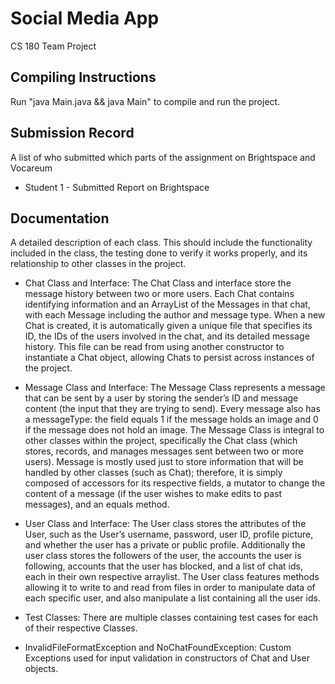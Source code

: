 
# Social Media App

CS 180 Team Project

## Compiling Instructions

Run "java Main.java && java Main" to compile and run the project.

## Submission Record

A list of who submitted which parts of the assignment on Brightspace and Vocareum

- Student 1 - Submitted Report on Brightspace

## Documentation

A detailed description of each class. This should include the functionality included in the class, the testing done to verify it works properly, and its relationship to other classes in the project. 

- Chat Class and Interface: The Chat Class and interface store the message history between two or more users. Each Chat contains identifying information and an ArrayList of the Messages in that chat, with each Message including the author and message type. When a new Chat is created, it is automatically given a unique file that specifies its ID, the IDs of the users involved in the chat, and its detailed message history. This file can be read from using another constructor to instantiate a Chat object, allowing Chats to persist across instances of the project.

- Message Class and Interface: The Message Class represents a message that can be sent by a user by storing the sender’s ID and message content (the input that they are trying to send). Every message also has a messageType: the field equals 1 if the message holds an image and 0 if the message does not hold an image. The Message Class is integral to other classes within the project, specifically the Chat class (which stores, records, and manages messages sent between two or more users). Message is mostly used just to store information that will be handled by other classes (such as Chat); therefore, it is simply composed of accessors for its respective fields, a mutator to change the content of a message (if the user wishes to make edits to past messages), and an equals method.

- User Class and Interface: The User class stores the attributes of the User, such as the User’s username, password, user ID, profile picture, and whether the user has a private or public profile. Additionally the user class stores the followers of the user, the accounts the user is following, accounts that the user has blocked, and a list of chat ids, each in their own respective arraylist. The User class features methods allowing it to write to and read from files in order to manipulate data of each specific user, and also manipulate a list containing all the user ids.

- Test Classes: There are multiple classes containing test cases for each of their respective Classes.

- InvalidFileFormatException and NoChatFoundException: Custom Exceptions used for input validation in constructors of Chat and User objects.
